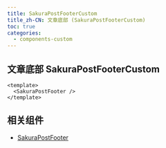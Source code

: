```yaml
---
title: SakuraPostFooterCustom
title_zh-CN: 文章底部 (SakuraPostFooterCustom)
toc: true
categories:
  - components-custom
---
```


## 文章底部 SakuraPostFooterCustom

```vue
<template>
  <SakuraPostFooter />
</template>
```

<SakuraPostFooterCustomPG />

## 相关组件

- [SakuraPostFooter](/components/SakuraPostFooter)

